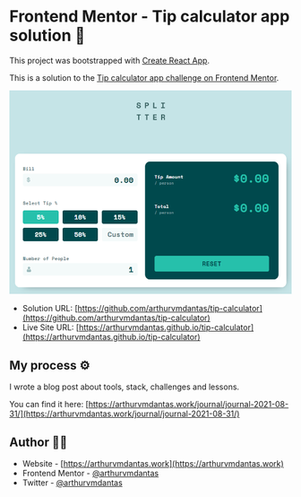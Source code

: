 # Frontend Mentor - Tip calculator app solution 🏅

This project was bootstrapped with [Create React App](https://github.com/facebook/create-react-app).

This is a solution to the [Tip calculator app challenge on Frontend Mentor](https://www.frontendmentor.io/challenges/tip-calculator-app-ugJNGbJUX).

![Desktop Screenshot](./media/tip-calculator.png)

- Solution URL: [https://github.com/arthurvmdantas/tip-calculator](https://github.com/arthurvmdantas/tip-calculator)
- Live Site URL: [https://arthurvmdantas.github.io/tip-calculator](https://arthurvmdantas.github.io/tip-calculator)

## My process ⚙️
I wrote a blog post about tools, stack, challenges and lessons.

You can find it here: [https://arthurvmdantas.work/journal/journal-2021-08-31/](https://arthurvmdantas.work/journal/journal-2021-08-31/)

## Author 👨‍💻

- Website - [https://arthurvmdantas.work](https://arthurvmdantas.work)
- Frontend Mentor - [@arthurvmdantas](https://www.frontendmentor.io/profile/arthurvmdantas)
- Twitter - [@arthurvmdantas](https://www.twitter.com/arthurvmdantas)
